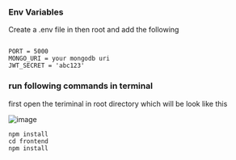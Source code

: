 

### Env Variables

Create a .env file in then root and add the following

```

PORT = 5000
MONGO_URI = your mongodb uri
JWT_SECRET = 'abc123'

```




### run following commands in terminal
first open the teriminal in root directory which will be look like this

![image](https://user-images.githubusercontent.com/53328265/117643628-39f55900-b1a6-11eb-8e76-647666d9f579.png)

```
npm install
cd frontend
npm install

```
